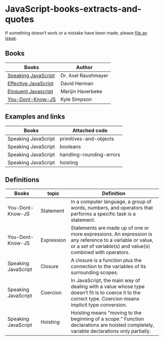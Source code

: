 # JavaScript-books-extracts-and-quotes

If something doesn’t work or a mistake have been made, please [file an issue](https://github.com/FabienGreard/JavaScript-book-s-extracts-and-quotes/issues/new).

## Books

| Books 	| Author |
| -----  | ------ |
| [Speaking JavaScript](http://speakingjs.com/es5/index.html) | Dr. Axel Raushmayer |
| [Effective JavaScript](http://31.210.87.4/ebook/pdf/JavaScript_68_Specific_Ways_to_Harness_the_Power_of_JavaScript_2013.pdf) | David Herman |
| [Eloquent Javascript](http://eloquentjavascript.net/) | Marijin Haverbeke |
|[You-Dont-Know-JS](https://github.com/getify/You-Dont-Know-JS) | Kyle Simpson |

## Examples and links

| Books |	 Attached code |
| ----- |  ------------- |
| Speaking JavaScript | primitives-and-objects |
| Speaking JavaScript |	booleans |
| Speaking JavaScript | handling-rounding-errors |
| Speaking JavaScript | hoisting |

## Definitions

| Books |	topic | Definition |
| ----- | ------- | ------------- |
| You-Dont-Know-JS | Statement | In a computer language, a group of words, numbers, and operators that performs a specific task is a statement. |
| You-Dont-Know-JS | Expression  | Statements are made up of one or more expressions. An expression is any reference to a variable or value, or a set of variable(s) and value(s) combined with operators. |
| Speaking JavaScript | Closure |	A closure is a function plus the connection to the variables of its surrounding scopes.  |
| Speaking JavaScript | Coercion | In JavaScript, the main way of dealing with a value whose type doesn’t fit is to coerce it to the correct type. Coercion means implicit type conversion.  |
| Speaking JavaScript | Hoisting | Hoisting means “moving to the beginning of a scope.” Function declarations are hoisted completely, variable declarations only partially. |

